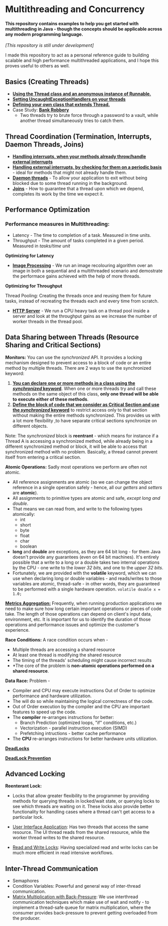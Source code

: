 # Multithreading and Concurrency

#### This repository contains examples to help you get started with multithreading in Java - though the concepts should be applicable across any modern programming language.

*[This repository is still under development]*

I made this repository to act as a personal reference guide to building scalable and high performance multithreaded
applications, and I hope this proves useful to others as well.

## Basics (Creating Threads)

- [**Using the Thread class and an anonymous instance of Runnable.**](./src/com/jyotindersingh/Basics1.java)
- [**Setting UncaughtExceptionHandlers on your threads**](./src/com/jyotindersingh/Basics2.java)
- [**Defining your own class that extends Thread.**](./src/com/jyotindersingh/Basics3.java)
- Case Study: [**Bank Robbery**](./src/com/jyotindersingh/BankRobbery.java)
    - Two threads try to brute force through a password to a vault, while another thread simultaneously tries to catch
      them.

## Thread Coordination (Termination, Interrupts, Daemon Threads, Joins)

- [**Handling interrupts, when your methods already throw/handle external
  interrupts**](./src/com/jyotindersingh/ThreadCoordination.java)
- [**Handling external interrupts, by checking for them on a periodic
  basis**](./src/com/jyotindersingh/ThreadCoordinationIsInterrupted.java) - ideal for methods that might not already
  handle them.
- [**Daemon threads**](./src/com/jyotindersingh/ThreadCoordinationDaemon.java) - To allow your application to exit
  without being blocked due to some thread running in the background.
- [**Joins**](./src/com/jyotindersingh/ThreadCoordinationJoins.java) - How to guarantee that a thread upon which we
  depend, completes its work by the time we expect it.

## Performance Optimization

### Performance measures in Multithreading:

- Latency - The time to completion of a task. Measured in time units.
- Throughput - The amount of tasks completed in a given period. Measured in *tasks/time unit*

**Optimizing for Latency**

- [**Image Processing**](./src/com/jyotindersingh/ImageProcessing.java) - We run an image recolouring algorithm over an
  image in both a sequential and a multithreaded scenario and demostrate the performace gains achieved with the help of
  more threads.

**Optimizing for Throughput**

Thread Pooling: Creating the threads once and reusing them for future tasks, instead of recreating the threads each and
every time from scratch.

- [**HTTP Server**](./src/com/jyotindersingh/ThroughputHttpServer.java) - We run a CPU heavy task on a thread pool
  inside a server and look at the throughput gains as we increase the number of worker threads in the thread pool.

## Data Sharing between Threads (Resource Sharing and Critical Sections)

**Monitors:** You can use the *synchronized* API. It provides a locking mechanism designed to prevent access to a block
of code or an entire method by multiple threads. There are 2 ways to use the synchronized keyword:

1. [**You can declare one or more methods in a class using the *synchronized*
   keyword**](./src/com/jyotindersingh/RaceCondition.java). When one or more threads try and call these methods on the
   same object of this class, **only one thread will be able to execute either of these methods**.
1. [**Define the block of code that we consider as Critical Section and use the *synchronized*
   keyword**](./src/com/jyotindersingh/RaceCondition2.java) to restrict access only to that section without making the
   entire methods synchronized. This provides us with a lot more flexibility ,to have separate critical sections
   synchronize on different objects.

Note: The *synchronized* block is **reentrant** - which means for instance if a Thread A is accessing a synchronized
method, while already being in a different synchronized method or block, it will be able to access that synchronized
method with no problem. Basically, a thread cannot prevent itself from entering a critical section.

**Atomic Operations:** Sadly most operations we perform are often not atomic.

- All reference assignments are atomic (so we can change the object reference in a single operation safely - hence, all
  our *getters* and *setters* are **atomic**).
- All assignments to primitive types are atomic and safe, *except long and double*.
- That means we can read from, and write to the following types atomically:
    - int
    - short
    - byte
    - float
    - char
    - boolean
- **long** and **double** are exceptions, as they are 64 bit long - for them Java doesn't provide any guarantees (even
  on 64 bit machines). It's entirely possible that a write to a long or a double takes two internal operations by the
  CPU - one write to the *lower 32 bits*, and one to the *upper 32 bits*.
- Fortunately, we are provided with the **volatile** keyword, which we can use when declaring long or double variables -
  and reads/writes to those variables are atomic, thread-safe - in other words, they are guaranteed to be performed with
  a single hardware operation. ```volatile double x = 1.0;```

[**Metrics Aggregation:**](./src/com/jyotindersingh/MetricAggregation.java) Frequently, when running production
applications we need to make sure how long certain important operations or pieces of code take. The length of those
operations can depend on client's input data, environment, etc. It is important for us to identify the duration of those
operations and performance issues and optimize the customer's experience.

**Race Conditions:** A race condition occurs when -

- Multiple threads are accessing a shared resource
- At least one thread is modifying the shared resource
- The timing of the threads' scheduling might cause incorrect results
- *The core of the problem is **non-atomic operations performed on a shared resource**.

**Data Race:** Problem -

- Compiler and CPU may execute instructions Out of Order to optimize performance and hardware utilization.
- The will do so while maintaining the logical correctness of the code.
- Out of Order execution by the compiler and the CPU are important features to speed up the code.
- The **compiler** re-arranges instructions for better:
    - Branch Prediction (optimized loops, "if" conditions, etc.)
    - Vectorization - parallel instruction execution (SIMD)
    - Prefetching intructions - better cache performance
- The **CPU** re-arranges instructions for better hardware units utilization.

**[DeadLocks](./src/com/jyotindersingh/DeadLock.java)**

**[DeadLock Prevention](./src/com/jyotindersingh/DeadLockPrevention.java)**

## Advanced Locking

**Reenterant Lock:**

- Locks that allow greater flexibility to the programmer by providing methods for querying threads in locked/wait state,
  or querying locks to see which threads are waiting on it. These locks also provide better functionality for handling
  cases where a thread can't get access to a particular lock.

- [User Interface Application](./src/com/jyotindersingh/ReenterantLock.java): Has two threads that access the same
  resource. The UI thread reads from the shared resource, while the worker thread writes to the shared resource.

- [Read and Write Locks](./src/com/jyotindersingh/ReenterantReadWriteLocks.java): Having specialized read and write
  locks can be much more efficient in read intensive workflows.

## Inter-Thread Communication

- Semaphores
- Condition Variables: Powerful and general way of inter-thread communication.
- [Matrix Multiplication with Back-Pressure](./src/com/jyotindersingh/MatrixMultiplication.java): We use interthread
  communication techniques which make use of wait and notify - to implement a thread-safe queue for matrix
  multiplication, where the consumer provides back-pressure to prevent getting overloaded from the producer.
  